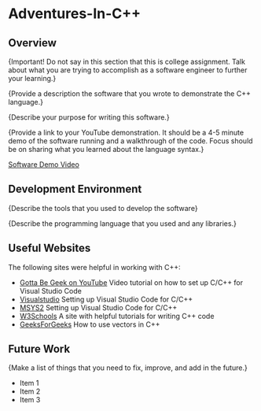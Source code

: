 # Adventures-In-C++

## Overview

{Important!  Do not say in this section that this is college assignment.  Talk about what you are trying to accomplish as a software engineer to further your learning.}

{Provide a description the software that you wrote to demonstrate the C++ language.}

{Describe your purpose for writing this software.}

{Provide a link to your YouTube demonstration.  It should be a 4-5 minute demo of the software running and a walkthrough of the code.  Focus should be on sharing what you learned about the language syntax.}

[Software Demo Video](http://youtube.link.goes.here)

## Development Environment

{Describe the tools that you used to develop the software}

{Describe the programming language that you used and any libraries.}

## Useful Websites

The following sites were helpful in working with C++:
* [Gotta Be Geek on YouTube](https://www.youtube.com/watch?v=522VxAk4GoI) Video tutorial on how to set up C/C++ for Visual Studio Code
* [Visualstudio](https://code.visualstudio.com/docs/cpp/config-mingw) Setting up Visual Studio Code for C/C++
* [MSYS2](https://www.msys2.org/) Setting up Visual Studio Code for C/C++
* [W3Schools](https://www.w3schools.com/cpp/default.asp) A site with helpful tutorials for writing C++ code
* [GeeksForGeeks](https://www.geeksforgeeks.org/initialize-a-vector-in-cpp-different-ways/) How to use vectors in C++

## Future Work

{Make a list of things that you need to fix, improve, and add in the future.}
* Item 1
* Item 2
* Item 3